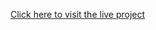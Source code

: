 [Click here to visit the live project](https://aayush230798-quora-"duplicate-question-identifier"-app-6ewkak.streamlit.app/)
